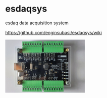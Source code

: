 # esdaqsys
esdaq data acquisition system

https://github.com/enginsubasi/esdaqsys/wiki

<img src="https://github.com/enginsubasi/esdaqsys/blob/master/img/esdaq_photo_1.jpg" width="50%" height="50%">
